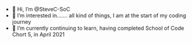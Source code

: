 - 👋 Hi, I’m @SteveC-SoC
- 👀 I’m interested in....... all kind of things, I am at the start of my coding journey
- 🌱 I’m currently continuing to learn, having completed School of Code Chort 5, in April 2021


<!---
SteveC-SoC/SteveC-SoC is a ✨ special ✨ repository because its `README.md` (this file) appears on your GitHub profile.
You can click the Preview link to take a look at your changes.
--->
